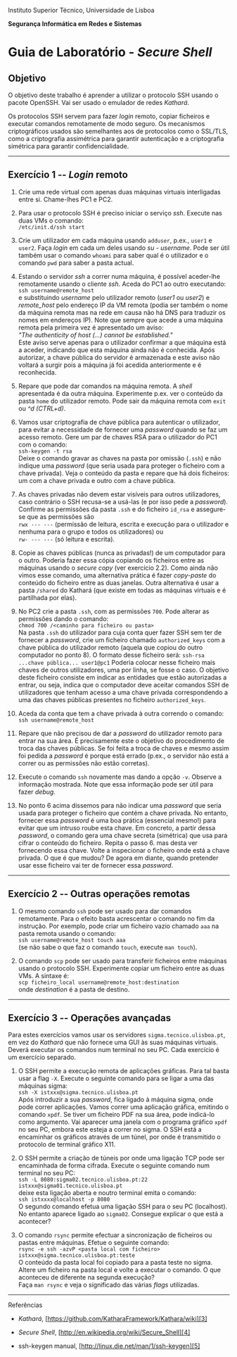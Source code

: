 Instituto Superior Técnico, Universidade de Lisboa

**Segurança Informática em Redes e Sistemas**

# Guia de Laboratório - *Secure Shell*

## Objetivo

O objetivo deste trabalho é aprender a utilizar o protocolo SSH usando o pacote OpenSSH.
Vai ser usado o emulador de redes *Kathará*.

Os protocolos SSH servem para fazer *login* remoto, copiar ficheiros e executar comandos remotamente de modo seguro.
Os mecanismos criptográficos usados são semelhantes aos de protocolos como o SSL/TLS, como a criptografia assimétrica para garantir autenticação e a criptografia simétrica para garantir confidencialidade.

---

## Exercício 1 -- *Login* remoto

1. Crie uma rede virtual com apenas duas máquinas virtuais interligadas entre si.
Chame-lhes PC1 e PC2.

2. Para usar o protocolo SSH é preciso iniciar o serviço *ssh*.
Execute nas duas VMs o comando:  
`/etc/init.d/ssh start`

3. Crie um utilizador em cada máquina usando `adduser`, p.ex., `user1` e `user2`.
Faça *login* em cada um deles usando *su - username*.
Pode ser útil também usar o comando `whoami` para saber qual é o utilizador e o comando `pwd` para saber a pasta actual.

4. Estando o servidor *ssh* a correr numa máquina, é possível aceder-lhe remotamente usando o cliente *ssh*.
Aceda do PC1 ao outro executando:  
`ssh username@remote_host`  
e substituindo *username* pelo utilizador remoto (*user1* ou *user2*) e *remote_host* pelo endereço IP da VM remota (podia ser também o nome da máquina remota mas na rede em causa não há DNS para traduzir os nomes em endereços IP).
Note que sempre que acede a uma máquina remota pela primeira vez é apresentado um aviso:  
*"The authenticity of host (...) cannot be established."*  
Este aviso serve apenas para o utilizador confirmar a que máquina está a aceder, indicando que esta máquina ainda não é conhecida.
Após autorizar, a chave pública do servidor é armazenada e este aviso não voltará a surgir pois a máquina já foi acedida anteriormente e é reconhecida.

5. Repare que pode dar comandos na máquina remota.
A *shell* apresentada é da outra máquina.
Experimente p.ex. ver o conteúdo da pasta `home` do utilizador remoto.
Pode sair da máquina remota com `exit` ou *\^d (CTRL+d)*.

6. Vamos usar criptografia de chave pública para autenticar o utilizador, para evitar a necessidade de fornecer uma *password* quando se faz um acesso remoto.
Gere um par de chaves RSA para o utilizador do PC1 com o comando:  
`ssh-keygen -t rsa`  
Deixe o comando gravar as chaves na pasta por omissão (`.ssh`) e não indique uma *password* (que seria usada para proteger o ficheiro com a chave privada).
Veja o conteúdo da pasta e repare que há dois ficheiros: um com a chave privada e outro com a chave pública.

7. As chaves privadas não devem estar visíveis para outros utilizadores, caso contrário o SSH recusa-se a usá-las (e por isso pede a *password*).
Confirme as permissões da pasta `.ssh` e do ficheiro `id_rsa` e assegure-se que as permissões são  
`rwx --- ---` (permissão de leitura, escrita e execução para o utilizador e nenhuma para o grupo e todos os utilizadores) ou  
`rw- --- ---` (só leitura e escrita).

8. Copie as chaves públicas (nunca as privadas!) de um computador para o outro.
Poderia fazer essa cópia copiando os ficheiros entre as máquinas usando o *secure copy* (ver exercício 2.2).
Como ainda não vimos esse comando, uma alternativa prática é fazer *copy-paste* do conteúdo do ficheiro entre as duas janelas. Outra alternativa é usar a pasta `/shared` do Kathará (que existe em todas as máquinas virtuais e é partilhada por elas).

9. No PC2 crie a pasta `.ssh`, com as permissões `700`.
Pode alterar as permissões dando o comando:  
`chmod 700 /<caminho para ficheiro ou pasta>`  
Na pasta `.ssh` do utilizador para cuja conta quer fazer SSH sem ter de fornecer a *password*, crie um ficheiro chamado `authorized_keys` com a chave pública do utilizador remoto (aquela que copiou do outro computador no ponto 8). O formato desse ficheiro será:
` ssh-rsa ...chave pública... user1@pc1 `
Poderia colocar nesse ficheiro mais chaves de outros utilizadores, uma por linha, se fosse o caso.
O objetivo deste ficheiro consiste em indicar as entidades que estão autorizadas a entrar, ou  seja, indica que o computador deve aceitar comandos SSH de utilizadores que tenham acesso a uma chave privada correspondendo a uma das chaves públicas presentes no ficheiro `authorized_keys`.

10. Aceda da conta que tem a chave privada à outra correndo o comando:  
`ssh username@remote_host`

11. Repare que não precisou de dar a *password* do utilizador remoto para entrar na sua área.
É precisamente este o objetivo do procedimento de troca das chaves públicas.
Se foi feita a troca de chaves e mesmo assim foi pedida a *password* é porque está errado (p.ex., o servidor não está a correr ou as permissões não estão corretas).

12. Execute o comando `ssh` novamente mas dando a opção `-v`.
Observe a informação mostrada.
Note que essa informação pode ser útil para fazer *debug.*

13. No ponto 6 acima dissemos para não indicar uma *password* que seria usada para proteger o ficheiro que contém a chave privada. No entanto, fornecer essa *password* é uma boa prática (essencial mesmo!) para evitar que um intruso roube esta chave. Em concreto, a partir dessa *password*, o comando gera uma chave secreta (simétrica) que usa para cifrar o conteúdo do ficheiro. Repita o passo 6. mas desta ver fornecendo essa chave. Volte a inspecionar o ficheiro onde está a chave privada. O que é que mudou? De agora em diante, quando pretender usar esse ficheiro vai ter de fornecer essa *password*.

---

## Exercício 2 -- Outras operações remotas

1. O mesmo comando `ssh` pode ser usado para dar comandos remotamente.
Para o efeito basta acrescentar o comando no fim da instrução.
Por exemplo, pode criar um ficheiro vazio chamado `aaa` na pasta remota usando o comando:  
`ssh username@remote_host touch aaa`  
(se não sabe o que faz o comando `touch`, execute `man touch`).

2. O comando `scp` pode ser usado para transferir ficheiros entre máquinas usando o protocolo SSH.
Experimente copiar um ficheiro entre as duas VMs.
A sintaxe é:  
`scp ficheiro_local username@remote_host:destination`  
onde *destination* é a pasta de destino.

---

## Exercício 3 -- Operações avançadas

Para estes exercícios vamos usar os servidores `sigma.tecnico.ulisboa.pt`, em vez do *Kathará* que não fornece uma GUI às suas máquinas virtuais.
Deverá executar os comandos num terminal no seu PC.
Cada exercício é um exercício separado.

1. O SSH permite a execução remota de aplicações gráficas.
Para tal basta usar a flag `-X`.
Execute o seguinte comando para se ligar a uma das máquinas sigma:  
`ssh -X istxxx@sigma.tecnico.ulisboa.pt`  
Após introduzir a sua *password*, fica ligado à máquina sigma, onde pode correr aplicações. 
Vamos correr uma aplicação gráfica, emitindo o comando `xpdf`.
Se tiver um ficheiro PDF na sua área, pode indicá-lo como argumento.
Vai aparecer uma janela com o programa gráfico `xpdf` no seu PC, embora este esteja a correr no sigma.
O SSH está a encaminhar os gráficos através de um túnel, por onde é transmitido o protocolo de terminal gráfico X11.

2. O SSH permite a criação de túneis por onde uma ligação TCP pode ser encaminhada de forma cifrada.
Execute o seguinte comando num terminal no seu PC:  
`ssh -L 8080:sigma02.tecnico.ulisboa.pt:22 istxxx@sigma01.tecnico.ulisboa.pt`  
deixe esta ligação aberta e noutro terminal emita o comando:  
`ssh istxxxx@localhost -p 8080`  
O segundo comando efetua uma ligação SSH para o seu PC (localhost).
No entanto aparece ligado ao `sigma02`.
Consegue explicar o que está a acontecer?

3. O comando `rsync` permite efectuar a sincronização de ficheiros ou pastas entre máquinas. 
Efetue o seguinte comando:  
`rsync -e ssh -azvP <pasta local com ficheiro> istxxx@sigma.tecnico.ulisboa.pt:teste`  
O conteúdo da pasta local foi copiado para a pasta teste no sigma.
Altere um ficheiro na pasta local e volte a executar o comando.
O que aconteceu de diferente na segunda execução?  
Faça `man rsync` e veja o significado das várias *flags* utilizadas.

---

Referências

- *Kathará*, [https://github.com/KatharaFramework/Kathara/wiki][3]

- *Secure Shell*, [http://en.wikipedia.org/wiki/Secure_Shell][4]

- ssh-keygen manual, [http://linux.die.net/man/1/ssh-keygen][5]

  [3]: https://github.com/KatharaFramework/Kathara/wiki
  [4]: http://en.wikipedia.org/wiki/Secure_Shell
  [5]: http://linux.die.net/man/1/ssh-keygen
